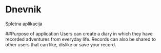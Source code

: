 # Dnevnik
Spletna aplikacija

##Purpose of application
Users can create a diary in which they have recorded adventures from everyday life.
Records can also be shared to other users that can like, dislike or save your record.


